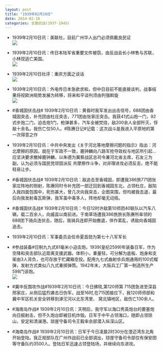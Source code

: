 ```yaml
---
layout: post
title: "1939年02月10日"
date: 2014-02-10
categories: 全面抗战(1937-1945)
---
```


<meta name="referrer" content="no-referrer" />

- 1939年2月10日讯：美联社，目前广州华人出门必须佩戴良民证 <br/><img src="https://ww1.sinaimg.cn/large/aca367d8jw1edeojuvhe6j203u05zdg1.jpg" />

- 1939年2月10日讯：传日本陆军省重要文件被窃，由反战会长小林售与苏联，小林现逃亡美国。 <br/><img src="https://ww3.sinaimg.cn/large/aca367d8jw1edemu5g9goj20aw05xdgz.jpg" />

- 1939年2月10日社评：重庆方面之谈话 <br/><img src="https://ww3.sinaimg.cn/large/aca367d8jw1edel30igqmj20qi0y7ked.jpg" />

- 1939年2月10日讯：外电传日本急欲求和，但中日目前不能直接谈判，战事结果将视欧洲局势发展为转移，将来和平谈判须由列强斡旋 <br/><img src="https://ww1.sinaimg.cn/large/aca367d8jw1edejco915tj20fh0h6dld.jpg" />

- #香城固伏击战# 1939年2月10日讯：黄昏时我军发出出击信号，688团由香城固突击，补充团由杜庄突击，771团由张家庄突击。我获41式山炮一门，92式步炮二门，迫击炮1门，枪弹甚多，汽车全被焚烧，敌200余人全部歼灭，俘敌十余名。我伤亡仅50人。#陈赓日记#记载：这次战斗是我进入平原地的第一次得意之作 

- 1939年2月10日讯：中共中央发出《关于河北等地摩擦问题的指示》指出：河北摩擦的原因，就在于军政不一致，鹿钟麟向八路军抢夺政权与地区所引起…应坚决要求撤掉鹿钟麟，以朱德为冀察战区总司令兼河北省主席，石友三为副，认为必须与国民党顽固派反 共摩擦作斗争，对非理进攻必须反击，绝不能轻易让步。 

- #香城固伏击战# 1939年2月10日讯：敌追击至香城固，即遭我386旅771团张家庄阵地的侧射，陈赓同时令补充团一部迂回到香城固东北，占领杜庄，敌陷入我四面包围中，死伤甚大，曾几次向我突击，企图突围，但均被我击退，最后向我发射毒瓦斯弹，我军虽中毒多人，阵地却毫无动摇。 

- #香城固伏击战# 1939年2月10日讯：今日12时许敌第10师团40联队以汽车八辆，载二百余人，向威县以南前进。于南草场遭我386旅旅长陈赓所率领的688团下骑兵连伏击，随后，我骑兵连即开始撤退，佯作紊乱，诱敌向香城固追击。 

- 1939年2月10日讯：军事委员会任命夏首勋为第七十八军军长 

- #参战装备#日制九九式81毫米小迫击炮，1939(皇纪2599)年装备日军，作为空降和突击部队近距离支援武器。体积小，重量轻，可分解为底板、炮身和支架由3人背负，也可存放于贮藏箱空投。配用九七式曲射歩兵炮通用的100式榴弹，发射方式类似八九式重掷弹筒。1942年末，大阪兵工厂第一制造所生产598门该炮。 <br/><img src="https://ww1.sinaimg.cn/large/aca367d8jw1ede2027vxgj207n0y8q75.jpg" />

- #冀中反围攻作战#1939年2月10日讯：今日拂晓,第120师第 715团急进至深县邢家庄，从侧后猛烈袭击日伪军，战至16时,在715团接应下，我120师师部和冀中军区机关安全转移到滹沱河以北东湾里、 窝北镇地区，敌伤亡130余人。 

- #海南岛作战# 1939年2月10日讯：天明后，我守军以海口秀英炮台的要塞炮向日舰射击，但不久炮台即被日机炸毁。日军于中午占领海口，随即占领琼山，安定和清澜港。琼崖守备司令王毅率余部潜入纵深山区。 

- #海南岛作战# 1939年2月10日讯：日军于今日凌晨2时30分在澄迈湾东北角开始登陆。我正规部队在广州作战前已全部调出，琼崖守备司令部仅有保安团等守备队约3500人。登陆日军迅速占领登陆场，并继续向东进攻。 

